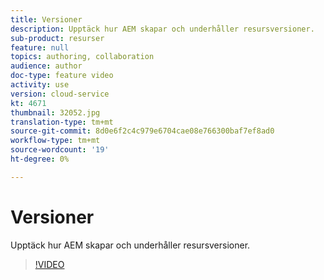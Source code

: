 ```yaml
---
title: Versioner
description: Upptäck hur AEM skapar och underhåller resursversioner.
sub-product: resurser
feature: null
topics: authoring, collaboration
audience: author
doc-type: feature video
activity: use
version: cloud-service
kt: 4671
thumbnail: 32052.jpg
translation-type: tm+mt
source-git-commit: 8d0e6f2c4c979e6704cae08e766300baf7ef8ad0
workflow-type: tm+mt
source-wordcount: '19'
ht-degree: 0%

---
```



# Versioner

Upptäck hur AEM skapar och underhåller resursversioner.

>[!VIDEO](https://video.tv.adobe.com/v/32052/?quality=12&learn=on&hidetitle=true)
